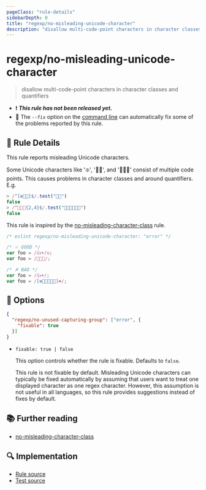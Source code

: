 ```yaml
---
pageClass: "rule-details"
sidebarDepth: 0
title: "regexp/no-misleading-unicode-character"
description: "disallow multi-code-point characters in character classes and quantifiers"
---
```

# regexp/no-misleading-unicode-character

> disallow multi-code-point characters in character classes and quantifiers

- :exclamation: <badge text="This rule has not been released yet." vertical="middle" type="error"> ***This rule has not been released yet.*** </badge>
- :wrench: The `--fix` option on the [command line](https://eslint.org/docs/user-guide/command-line-interface#fixing-problems) can automatically fix some of the problems reported by this rule.

## :book: Rule Details

This rule reports misleading Unicode characters.

Some Unicode characters like '❇️', '🏳️‍🌈', and '👨‍👩‍👦' consist of multiple code points. This causes problems in character classes and around quantifiers. E.g.

```js
> /^[❇️🏳️‍🌈]$/.test("🏳️‍🌈")
false
> /^👨‍👩‍👦{2,4}$/.test("👨‍👩‍👦👨‍👩‍👦")
false
```

This rule is inspired by the [no-misleading-character-class] rule.

<eslint-code-block fix>

```js
/* eslint regexp/no-misleading-unicode-character: "error" */

/* ✓ GOOD */
var foo = /👍+/u;
var foo = /👨‍👩‍👦/;

/* ✗ BAD */
var foo = /👍+/;
var foo = /[❇️🏳️‍🌈👨‍👩‍👦]❤️/;
```

</eslint-code-block>

## :wrench: Options

```json
{
  "regexp/no-unused-capturing-group": ["error", {
    "fixable": true
  }]
}
```

- `fixable: true | false`

  This option controls whether the rule is fixable. Defaults to `false`.

  This rule is not fixable by default. Misleading Unicode characters can typically be fixed automatically by assuming that users want to treat one displayed character as one regex character. However, this assumption is not useful in all languages, so this rule provides suggestions instead of fixes by default.

## :books: Further reading

- [no-misleading-character-class]

[no-misleading-character-class]: https://eslint.org/docs/rules/no-misleading-character-class

## :mag: Implementation

- [Rule source](https://github.com/ota-meshi/eslint-plugin-regexp/blob/master/lib/rules/no-misleading-unicode-character.ts)
- [Test source](https://github.com/ota-meshi/eslint-plugin-regexp/blob/master/tests/lib/rules/no-misleading-unicode-character.ts)
